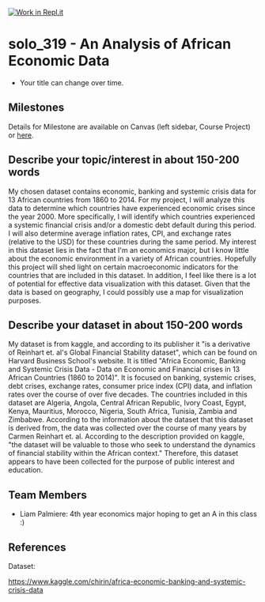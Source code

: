 [![Work in Repl.it](https://classroom.github.com/assets/work-in-replit-14baed9a392b3a25080506f3b7b6d57f295ec2978f6f33ec97e36a161684cbe9.svg)](https://classroom.github.com/online_ide?assignment_repo_id=312571&assignment_repo_type=GroupAssignmentRepo)
# solo_319 - An Analysis of African Economic Data

- Your title can change over time.

## Milestones

Details for Milestone are available on Canvas (left sidebar, Course Project) or [here](https://firas.moosvi.com/courses/data301/project/milestone01.html).

## Describe your topic/interest in about 150-200 words

My chosen dataset contains economic, banking and systemic crisis data for 13 African countries from 1860 to 2014. For my project, I will analyze this data to determine which countries have experienced economic crises since the year 2000. More specifically, I will identify which countries experienced a systemic financial crisis and/or a domestic debt default during this period. I will also determine average inflation rates, CPI, and exchange rates (relative to the USD) for these countries during the same period. My interest in this dataset lies in the fact that I'm an economics major, but I know little about the economic environment in a variety of African countries. Hopefully this project will shed light on certain macroeconomic indicators for the countries that are included in this dataset. In addition, I feel like there is a lot of potential for effective data visualization with this dataset. Given that the data is based on geography, I could possibly use a map for visualization purposes. 

## Describe your dataset in about 150-200 words

My dataset is from kaggle, and according to its publisher it "is a derivative of Reinhart et. al's Global Financial Stability dataset", which can be found on Harvard Business School's website. It is titled "Africa Economic, Banking and Systemic Crisis Data - Data on Economic and Financial crises in 13 African Countries (1860 to 2014)". It is focused on banking, systemic crises, debt crises, exchange rates, consumer price index (CPI) data, and inflation rates over the course of over five decades. The countries included in this dataset are Algeria, Angola, Central African Republic, Ivory Coast, Egypt, Kenya, Mauritius, Morocco, Nigeria, South Africa, Tunisia, Zambia and Zimbabwe. According to the information about the dataset that this dataset is derived from, the data was collected over the course of many years by Carmen Reinhart et. al. According to the description provided on kaggle, "the dataset will be valuable to those who seek to understand the dynamics of financial stability within the African context." Therefore, this dataset appears to have been collected for the purpose of public interest and education. 

## Team Members

- Liam Palmiere: 4th year economics major hoping to get an A in this class :)

## References

Dataset:

https://www.kaggle.com/chirin/africa-economic-banking-and-systemic-crisis-data
